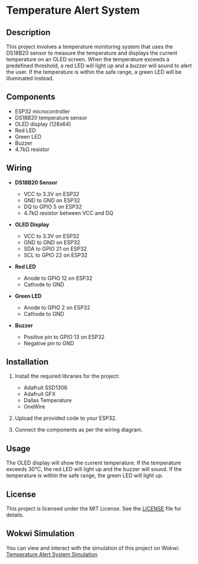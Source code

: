 # Temperature Alert System

## Description
This project involves a temperature monitoring system that uses the DS18B20 sensor to measure the temperature and displays the current temperature on an OLED screen. When the temperature exceeds a predefined threshold, a red LED will light up and a buzzer will sound to alert the user. If the temperature is within the safe range, a green LED will be illuminated instead.

## Components
- ESP32 microcontroller
- DS18B20 temperature sensor
- OLED display (128x64)
- Red LED
- Green LED
- Buzzer
- 4.7kΩ resistor

## Wiring
- **DS18B20 Sensor**
  - VCC to 3.3V on ESP32
  - GND to GND on ESP32
  - DQ to GPIO 5 on ESP32
  - 4.7kΩ resistor between VCC and DQ

- **OLED Display**
  - VCC to 3.3V on ESP32
  - GND to GND on ESP32
  - SDA to GPIO 21 on ESP32
  - SCL to GPIO 22 on ESP32

- **Red LED**
  - Anode to GPIO 12 on ESP32
  - Cathode to GND

- **Green LED**
  - Anode to GPIO 2 on ESP32
  - Cathode to GND

- **Buzzer**
  - Positive pin to GPIO 13 on ESP32
  - Negative pin to GND

## Installation
1. Install the required libraries for the project:
   - Adafruit SSD1306
   - Adafruit GFX
   - Dallas Temperature
   - OneWire

2. Upload the provided code to your ESP32.

3. Connect the components as per the wiring diagram.

## Usage
The OLED display will show the current temperature. If the temperature exceeds 30°C, the red LED will light up and the buzzer will sound. If the temperature is within the safe range, the green LED will light up.

## License
This project is licensed under the MIT License. See the [LICENSE](LICENSE) file for details.

## Wokwi Simulation
You can view and interact with the simulation of this project on Wokwi: [Temperature Alert System Simulation](https://wokwi.com/projects/404211434957239297)

